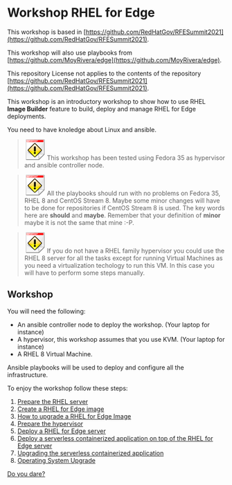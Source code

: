 # Workshop RHEL for Edge

This workshop is based in [https://github.com/RedHatGov/RFESummit2021](https://github.com/RedHatGov/RFESummit2021).

This workshop will also use playbooks from [https://github.com/MoyRivera/edge](https://github.com/MoyRivera/edge).

This repository License not applies to the contents of the repository [https://github.com/RedHatGov/RFESummit2021](https://github.com/RedHatGov/RFESummit2021).

This workshop is an introductory workshop to show how to use RHEL **Image Builder** feature to build, deploy and manage RHEL for Edge deployments.

You need to have knoledge about Linux and ansible.

> ![IMPORTANT](icons/important-icon.png) This workshop has been tested using Fedora 35 as hypervisor and ansible controller node.

> ![IMPORTANT](icons/important-icon.png) All the playbooks should run with no problems on Fedora 35, RHEL 8 and CentOS Stream 8. Maybe some minor changes will have to be done for repositories if CentOS Stream 8 is used. The key words here are **should** and **maybe**. Remember that your definition of **minor** maybe it is not the same that mine :-P.

> ![IMPORTANT](icons/important-icon.png) If you do not have a RHEL family hypervisor you could use the RHEL 8 server for all the tasks except for running Virtual Machines as you need a virtualization techology to run this VM. In this case you will have to perform some steps manually.

## Workshop

You will need the following:

* An ansible controller node to deploy the workshop. (Your laptop for instance)
* A hypervisor, this workshop assumes that you use KVM. (Your laptop for instance)
* A RHEL 8 Virtual Machine.

Ansible playbooks will be used to deploy and configure all the infrastructure.

To enjoy the workshop follow these steps:

1. [Prepare the RHEL server](01-requirements-rhel-server.md)
2. [Create a RHEL for Edge image](02-create-image.md)
3. [How to upgrade a RHEL for Edge Image](03-image-upgrade.md)
4. [Prepare the hypervisor](04-requirements-hypervisor.md)
5. [Deploy a RHEL for Edge server](05-deploying-rhel-for-edge.md)
6. [Deploy a serverless containerized application on top of the RHEL for Edge server](06-deploying-serverless-application.md)
7. [Upgrading the serverless containerized application](07-upgrading-the-application.md)
8. [Operating System Upgrade](08-operating-system-upgrade.md)

[Do you dare?](do-you-dare.md)